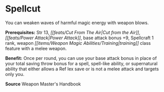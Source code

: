 ﻿---
cssclass: [feats]

---
# Spellcut

You can weaken waves of harmful magic energy with weapon blows.

**Prerequisites:** Str 13, _[[feats/Cut From The Air|Cut from the Air]]_, _[[feats/Power Attack|Power Attack]]_, base attack bonus +9, Spellcraft 1 rank, weapon _[[items/Weapon Magic Abilities/Training|training]]_ class feature with a melee weapon.

**Benefit:** Once per round, you can use your base attack bonus in place of your total saving throw bonus for a spell, spell-like ability, or supernatural ability that either allows a Ref lex save or is not a melee attack and targets only you.

**Source** Weapon Master's Handbook